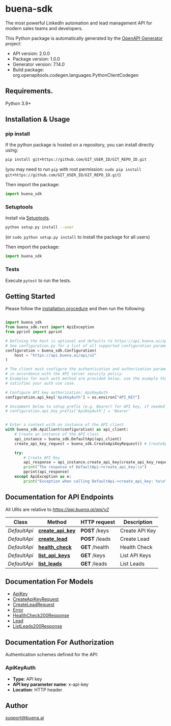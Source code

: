 # buena-sdk
The most powerful LinkedIn automation and lead management API for modern sales teams and developers.

This Python package is automatically generated by the [OpenAPI Generator](https://openapi-generator.tech) project:

- API version: 2.0.0
- Package version: 1.0.0
- Generator version: 7.14.0
- Build package: org.openapitools.codegen.languages.PythonClientCodegen

## Requirements.

Python 3.9+

## Installation & Usage
### pip install

If the python package is hosted on a repository, you can install directly using:

```sh
pip install git+https://github.com/GIT_USER_ID/GIT_REPO_ID.git
```
(you may need to run `pip` with root permission: `sudo pip install git+https://github.com/GIT_USER_ID/GIT_REPO_ID.git`)

Then import the package:
```python
import buena_sdk
```

### Setuptools

Install via [Setuptools](http://pypi.python.org/pypi/setuptools).

```sh
python setup.py install --user
```
(or `sudo python setup.py install` to install the package for all users)

Then import the package:
```python
import buena_sdk
```

### Tests

Execute `pytest` to run the tests.

## Getting Started

Please follow the [installation procedure](#installation--usage) and then run the following:

```python

import buena_sdk
from buena_sdk.rest import ApiException
from pprint import pprint

# Defining the host is optional and defaults to https://api.buena.ai/api/v2
# See configuration.py for a list of all supported configuration parameters.
configuration = buena_sdk.Configuration(
    host = "https://api.buena.ai/api/v2"
)

# The client must configure the authentication and authorization parameters
# in accordance with the API server security policy.
# Examples for each auth method are provided below, use the example that
# satisfies your auth use case.

# Configure API key authorization: ApiKeyAuth
configuration.api_key['ApiKeyAuth'] = os.environ["API_KEY"]

# Uncomment below to setup prefix (e.g. Bearer) for API key, if needed
# configuration.api_key_prefix['ApiKeyAuth'] = 'Bearer'


# Enter a context with an instance of the API client
with buena_sdk.ApiClient(configuration) as api_client:
    # Create an instance of the API class
    api_instance = buena_sdk.DefaultApi(api_client)
    create_api_key_request = buena_sdk.CreateApiKeyRequest() # CreateApiKeyRequest | 

    try:
        # Create API Key
        api_response = api_instance.create_api_key(create_api_key_request)
        print("The response of DefaultApi->create_api_key:\n")
        pprint(api_response)
    except ApiException as e:
        print("Exception when calling DefaultApi->create_api_key: %s\n" % e)

```

## Documentation for API Endpoints

All URIs are relative to *https://api.buena.ai/api/v2*

Class | Method | HTTP request | Description
------------ | ------------- | ------------- | -------------
*DefaultApi* | [**create_api_key**](docs/DefaultApi.md#create_api_key) | **POST** /keys | Create API Key
*DefaultApi* | [**create_lead**](docs/DefaultApi.md#create_lead) | **POST** /leads | Create Lead
*DefaultApi* | [**health_check**](docs/DefaultApi.md#health_check) | **GET** /health | Health Check
*DefaultApi* | [**list_api_keys**](docs/DefaultApi.md#list_api_keys) | **GET** /keys | List API Keys
*DefaultApi* | [**list_leads**](docs/DefaultApi.md#list_leads) | **GET** /leads | List Leads


## Documentation For Models

 - [ApiKey](docs/ApiKey.md)
 - [CreateApiKeyRequest](docs/CreateApiKeyRequest.md)
 - [CreateLeadRequest](docs/CreateLeadRequest.md)
 - [Error](docs/Error.md)
 - [HealthCheck200Response](docs/HealthCheck200Response.md)
 - [Lead](docs/Lead.md)
 - [ListLeads200Response](docs/ListLeads200Response.md)


<a id="documentation-for-authorization"></a>
## Documentation For Authorization


Authentication schemes defined for the API:
<a id="ApiKeyAuth"></a>
### ApiKeyAuth

- **Type**: API key
- **API key parameter name**: x-api-key
- **Location**: HTTP header


## Author

support@buena.ai


